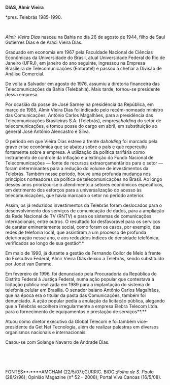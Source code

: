 **DIAS, Almir Vieira**

\*pres. Telebrás 1985-1990.

 

*Almir Vieira Dias* nasceu na Bahia no dia 26 de agosto de 1944, filho
de Saul Gutierres Dias e de Araci Vieira Dias.

Graduado em economia em 1967 pela Faculdade Nacional de Ciências
Econômicas da Universidade do Brasil, atual Universidade Federal do Rio
de Janeiro (UFRJ), em janeiro do ano seguinte, ingressou na Empresa
Brasileira de Telecomunicações (Embratel) e passou a chefiar a Divisão
de Análise Comercial.

De volta a Salvador em agosto de 1976, assumiu a diretoria financeira
das Telecomunicações da Bahia (Telebahia). Mais tarde, tornou-se
presidente dessa empresa.

Por ocasião da posse de José Sarney na presidência da República, em
março de 1985, Almir Vieira Dias foi indicado pelo recém-nomeado
ministro das Comunicações, Antônio Carlos Magalhães, para a presidência
das Telecomunicações Brasileiras S.A. (Telebrás), empresa*holding* do
setor de telecomunicações, e tomou posse do cargo em abril, em
substituição ao general José Antônio Alencastro e Silva.

O período em que Vieira Dias esteve à frente da*holding* foi marcado
pela grave crise econômica que se abateu sobre o país e que repercutiu
fortemente sobre a empresa. A utilização da política tarifária como
instrumento de controle da inflação e a extinção do Fundo Nacional de
Telecomunicações — fonte de recursos extraorçamentários para o setor —
foram determinantes para a redução do volume de investimentos da
Telebrás. Também nesse período, houve uma profunda mudança nos
princípios norteadores da política de telecomunicações no Brasil. Ao
longo desses anos priorizou-se o atendimento a setores econômicos
específicos, em detrimento dos esforços para a universalização do acesso
às telecomunicações, que havia marcado o setor no período anterior.

Assim, os já reduzidos investimentos da Telebrás foram deslocados para o
desenvolvimento dos serviços de comunicação de dados, para a ampliação
da Rede Nacional de TV (RNTV) e para os sistemas de comunicações
internacionais, entre outros. O resultado foi desfavorável para os
serviços de caráter eminentemente social, como foram os casos, por
exemplo, das redes de telefonia local, que assistiram a um processo de
profunda deterioração nesse ano, e aos reduzidos índices de densidade
telefônica, verificados ao longo de sua gestão*.*

Em maio de 1990, já durante a gestão de Fernando Collor de Melo à frente
do Executivo Federal, Almir Vieira Dias deixou a Telebrás, sendo
substituído por Joost van Damme.

Em fevereiro de 1996, foi denunciado pela Procuradoria da República do
Distrito Federal à Justiça Federal, numa ação popular que contestava a
licitação pública realizada em 1989 para a implantação do sistema de
telefonia celular em Brasília. O senador baiano Antônio Carlos
Magalhães, que na época era o titular da pasta das Comunicações, também
foi denunciado. A ação popular pedia a anulação da licitação pública,
alegando que a Telebrás escolhera irregularmente a empresa Elebra
Telecom Ltda. para o fornecimento de equipamentos e prestação de
serviços**.**

Atuou como diretor executivo da Global Telecom e foi também
vice-presidente da Get Net Tecnologia, além de realizar palestras em
diversos organismos nacionais e internacionais.

Casou-se com Solange Navarro de Andrade Dias.

 

 

FONTES**:****AMCHAM (22/5/07);CURRIC. BIOG.;*Folha de S. Paulo*
(28/2/96); Opinião Magazine (n° 52 – 2008); Portal Viva Canoas
(16/5/08).

 
